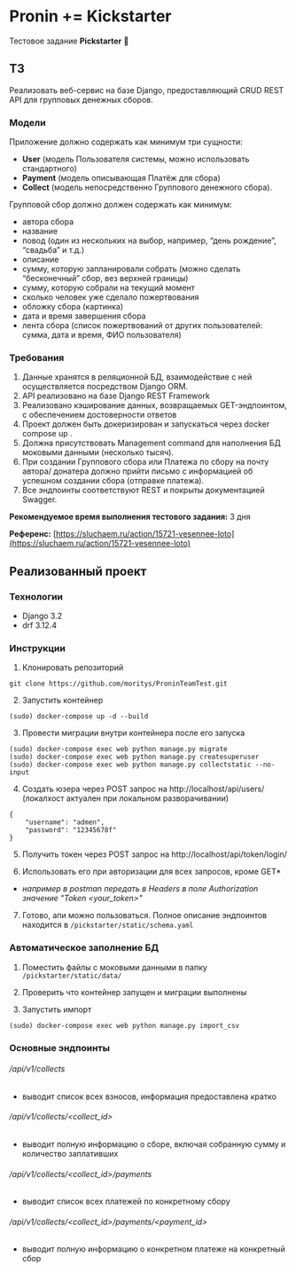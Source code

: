 # Pronin += Kickstarter

Тестовое задание **Pickstarter** 🧠

## ТЗ

Реализовать веб-сервис на базе Django, предоставляющий CRUD REST API
для групповых денежных сборов.

### Модели

Приложение должно содержать как минимум три сущности:

- **User** (модель Пользователя системы, можно использовать стандартного)
- **Payment** (модель описывающая Платёж для сбора)
- **Collect** (модель непосредственно Группового денежного сбора).

Групповой сбор должно должен содержать как минимум:

- автора сбора
- название
- повод (один из нескольких на выбор, например, “день рождение”, “свадьба” и т.д.)
- описание
- сумму, которую запланировали собрать (можно сделать “бесконечный” сбор, вез верхней границы)
- сумму, которую собрали на текущий момент
- сколько человек уже сделало пожертвования
- обложку сбора (картинка)
- дата и время завершения сбора
- лента сбора (список пожертвований от других пользователей: сумма, дата и время, ФИО пользователя)

### Требования

1. Данные хранятся в реляционной БД, взаимодействие с ней
осуществляется посредством Django ORM.
2. API реализовано на базе Django REST Framework
3. Реализовано кэширование данных, возвращаемых GET-эндпоинтом, с
обеспечением достоверности ответов
4. Проект должен быть докеризирован и запускаться через docker compose up .
5. Должна присутствовать Management command для наполнения БД
моковыми данными (несколько тысяч).
6. При создании Группового сбора или Платежа по сбору на почту автора/
донатера должно прийти письмо с информацией об успешном создании
сбора (отправке платежа).
7. Все эндпоинты соответствуют REST и покрыты документацией Swagger.

**Рекомендуемое время выполнения тестового задания:** 3 дня

**Референс:** [https://sluchaem.ru/action/15721-vesennee-loto](https://sluchaem.ru/action/15721-vesennee-loto)

## Реализованный проект

### Технологии

- Django 3.2
- drf 3.12.4

### Инструкции

1. Клонировать репозиторий 

```git clone https://github.com/moritys/ProninTeamTest.git```

2. Запустить контейнер

```(sudo) docker-compose up -d --build```

3. Провести миграции внутри контейнера после его запуска
```
(sudo) docker-compose exec web python manage.py migrate 
(sudo) docker-compose exec web python manage.py createsuperuser 
(sudo) docker-compose exec web python manage.py collectstatic --no-input
```

4. Создать юзера через POST запрос на http://localhost/api/users/ (локалхост актуален при локальном разворачивании)
```
{
    "username": "admen",
    "password": "12345678f"
}
```

5. Получить токен через POST запрос на http://localhost/api/token/login/

6. Использовать его при авторизации для всех запросов, кроме GET*

 * *например в postman передать в Headers в поле Authorization значение "Token <your_token>"*

7. Готово, апи можно пользоваться. Полное описание эндпоинтов находится в `/pickstarter/static/schema.yaml`

### Автоматическое заполнение БД

1. Поместить файлы с моковыми данными в папку `/pickstarter/static/data/`

2. Проверить что контейнер запущен и миграции выполнены

3. Запустить импорт

```
(sudo) docker-compose exec web python manage.py import_csv 
```

### Основные эндпоинты

###### /api/v1/collects

- выводит список всех взносов, информация предоставлена кратко

###### /api/v1/collects/<collect_id>

- выводит полную информацию о сборе, включая собранную сумму и количество заплативших

###### /api/v1/collects/<collect_id>/payments

- выводит список всех платежей по конкретному сбору

###### /api/v1/collects/<collect_id>/payments/<payment_id>

- выводит полную информацию о конкретном платеже на конкретный сбор
